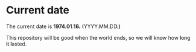 # Current date

The current date is **1974.01.16.** (YYYY.MM.DD.)

This repository will be good when the world ends, so we will know how long it lasted.